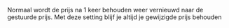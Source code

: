 Normaal wordt de prijs na 1 keer behouden weer vernieuwd naar de gestuurde prijs. Met deze setting blijf je altijd je gewijzigde prijs behouden